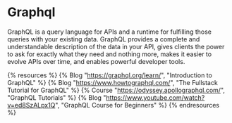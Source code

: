 # Graphql

GraphQL is a query language for APIs and a runtime for fulfilling those queries with your existing data. GraphQL provides a complete and understandable description of the data in your API, gives clients the power to ask for exactly what they need and nothing more, makes it easier to evolve APIs over time, and enables powerful developer tools.

{% resources %}
  {% Blog "https://graphql.org/learn/", "Introduction to GraphQL" %}
  {% Blog "https://www.howtographql.com/", "The Fullstack Tutorial for GraphQL" %}
  {% Course "https://odyssey.apollographql.com/", "GraphQL Tutorials" %}
  {% Blog "https://www.youtube.com/watch?v=ed8SzALpx1Q", "GraphQL Course for Beginners" %}
{% endresources %}
